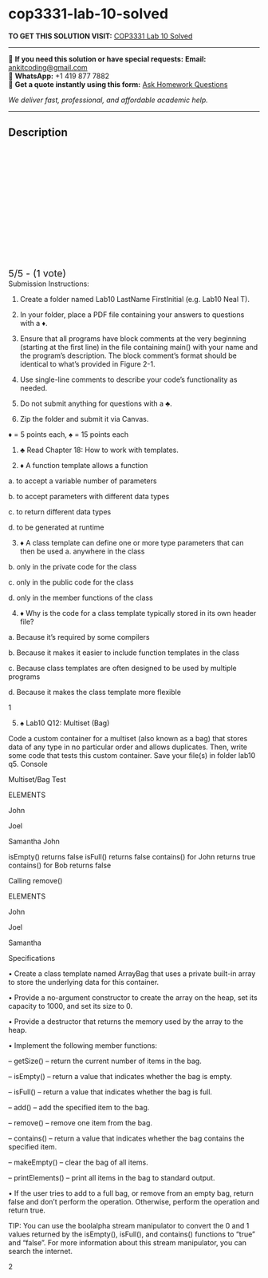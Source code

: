 # cop3331-lab-10-solved
**TO GET THIS SOLUTION VISIT:** [COP3331 Lab 10 Solved](https://www.ankitcodinghub.com/product/cop3331-lab10-solved/)


---

📩 **If you need this solution or have special requests:** **Email:** ankitcoding@gmail.com  
📱 **WhatsApp:** +1 419 877 7882  
📄 **Get a quote instantly using this form:** [Ask Homework Questions](https://www.ankitcodinghub.com/services/ask-homework-questions/)

*We deliver fast, professional, and affordable academic help.*

---

<h2>Description</h2>



<div class="kk-star-ratings kksr-auto kksr-align-center kksr-valign-top" data-payload="{&quot;align&quot;:&quot;center&quot;,&quot;id&quot;:&quot;109863&quot;,&quot;slug&quot;:&quot;default&quot;,&quot;valign&quot;:&quot;top&quot;,&quot;ignore&quot;:&quot;&quot;,&quot;reference&quot;:&quot;auto&quot;,&quot;class&quot;:&quot;&quot;,&quot;count&quot;:&quot;1&quot;,&quot;legendonly&quot;:&quot;&quot;,&quot;readonly&quot;:&quot;&quot;,&quot;score&quot;:&quot;5&quot;,&quot;starsonly&quot;:&quot;&quot;,&quot;best&quot;:&quot;5&quot;,&quot;gap&quot;:&quot;4&quot;,&quot;greet&quot;:&quot;Rate this product&quot;,&quot;legend&quot;:&quot;5\/5 - (1 vote)&quot;,&quot;size&quot;:&quot;24&quot;,&quot;title&quot;:&quot;COP3331 Lab 10 Solved&quot;,&quot;width&quot;:&quot;138&quot;,&quot;_legend&quot;:&quot;{score}\/{best} - ({count} {votes})&quot;,&quot;font_factor&quot;:&quot;1.25&quot;}">

<div class="kksr-stars">

<div class="kksr-stars-inactive">
            <div class="kksr-star" data-star="1" style="padding-right: 4px">


<div class="kksr-icon" style="width: 24px; height: 24px;"></div>
        </div>
            <div class="kksr-star" data-star="2" style="padding-right: 4px">


<div class="kksr-icon" style="width: 24px; height: 24px;"></div>
        </div>
            <div class="kksr-star" data-star="3" style="padding-right: 4px">


<div class="kksr-icon" style="width: 24px; height: 24px;"></div>
        </div>
            <div class="kksr-star" data-star="4" style="padding-right: 4px">


<div class="kksr-icon" style="width: 24px; height: 24px;"></div>
        </div>
            <div class="kksr-star" data-star="5" style="padding-right: 4px">


<div class="kksr-icon" style="width: 24px; height: 24px;"></div>
        </div>
    </div>

<div class="kksr-stars-active" style="width: 138px;">
            <div class="kksr-star" style="padding-right: 4px">


<div class="kksr-icon" style="width: 24px; height: 24px;"></div>
        </div>
            <div class="kksr-star" style="padding-right: 4px">


<div class="kksr-icon" style="width: 24px; height: 24px;"></div>
        </div>
            <div class="kksr-star" style="padding-right: 4px">


<div class="kksr-icon" style="width: 24px; height: 24px;"></div>
        </div>
            <div class="kksr-star" style="padding-right: 4px">


<div class="kksr-icon" style="width: 24px; height: 24px;"></div>
        </div>
            <div class="kksr-star" style="padding-right: 4px">


<div class="kksr-icon" style="width: 24px; height: 24px;"></div>
        </div>
    </div>
</div>


<div class="kksr-legend" style="font-size: 19.2px;">
            5/5 - (1 vote)    </div>
    </div>
Submission Instructions:

1. Create a folder named Lab10 LastName FirstInitial (e.g. Lab10 Neal T).

2. In your folder, place a PDF file containing your answers to questions with a ♦.

4. Ensure that all programs have block comments at the very beginning (starting at the first line) in the file containing main() with your name and the program’s description. The block comment’s format should be identical to what’s provided in Figure 2-1.

5. Use single-line comments to describe your code’s functionality as needed.

6. Do not submit anything for questions with a ♣.

7. Zip the folder and submit it via Canvas.

♦ = 5 points each, ♠ = 15 points each

1. ♣ Read Chapter 18: How to work with templates.

2. ♦ A function template allows a function

a. to accept a variable number of parameters

b. to accept parameters with different data types

c. to return different data types

d. to be generated at runtime

3. ♦ A class template can define one or more type parameters that can then be used a. anywhere in the class

b. only in the private code for the class

c. only in the public code for the class

d. only in the member functions of the class

4. ♦ Why is the code for a class template typically stored in its own header file?

a. Because it’s required by some compilers

b. Because it makes it easier to include function templates in the class

c. Because class templates are often designed to be used by multiple programs

d. Because it makes the class template more flexible

1

5. ♠ Lab10 Q12: Multiset (Bag)

Code a custom container for a multiset (also known as a bag) that stores data of any type in no particular order and allows duplicates. Then, write some code that tests this custom container. Save your file(s) in folder lab10 q5. Console

Multiset/Bag Test

ELEMENTS

John

Joel

Samantha John

isEmpty() returns false isFull() returns false contains() for John returns true contains() for Bob returns false

Calling remove()

ELEMENTS

John

Joel

Samantha

Specifications

• Create a class template named ArrayBag that uses a private built-in array to store the underlying data for this container.

• Provide a no-argument constructor to create the array on the heap, set its capacity to 1000, and set its size to 0.

• Provide a destructor that returns the memory used by the array to the heap.

• Implement the following member functions:

– getSize() – return the current number of items in the bag.

– isEmpty() – return a value that indicates whether the bag is empty.

– isFull() – return a value that indicates whether the bag is full.

– add() – add the specified item to the bag.

– remove() – remove one item from the bag.

– contains() – return a value that indicates whether the bag contains the specified item.

– makeEmpty() – clear the bag of all items.

– printElements() – print all items in the bag to standard output.

• If the user tries to add to a full bag, or remove from an empty bag, return false and don’t perform the operation. Otherwise, perform the operation and return true.

TIP: You can use the boolalpha stream manipulator to convert the 0 and 1 values returned by the isEmpty(), isFull(), and contains() functions to “true” and “false”. For more information about this stream manipulator, you can search the internet.

2
